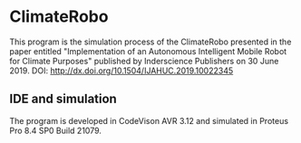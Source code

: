 # ClimateRobo
This program is the simulation process of the ClimateRobo presented in the paper entitled "Implementation of an Autonomous Intelligent Mobile Robot for Climate Purposes" published by Inderscience Publishers on 30 June 2019. DOI: http://dx.doi.org/10.1504/IJAHUC.2019.10022345
## IDE and simulation
The program is developed in CodeVison AVR 3.12 and simulated in Proteus Pro 8.4 SP0 Build 21079.
